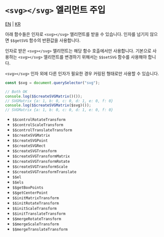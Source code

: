 # `<svg></svg>` 엘리먼트 주입

[EN](./SVG_INJECTION.md) | [KR](./SVG_INJECTION_KR.md)

아래 함수들은 인자로 `<svg></svg>` 엘리먼트를 받을 수 있습니다.
인자를 넘기지 않으면 `$$getSVG` 함수의 반환값을 사용합니다.

인자로 받은 `<svg></svg>` 엘리먼트는 해당 함수 호출에서만 사용합니다.
기본으로 사용하는 `<svg></svg>` 엘리먼트를 변경하기 위해서는 `$$setSVG` 함수를 사용해야 합니다.

`<svg></svg>` 인자 외에 다른 인자가 필요한 경우 커링된 형태로만 사용할 수 있습니다.

```javascript
const $svg = document.querySelector("svg");

// Both OK
console.log($$createSVGMatrix()());
// SVGMatrix {a: 1, b: 0, c: 0, d: 1, e: 0, f: 0}
console.log($$createSVGMatrix($svg)());
// SVGMatrix {a: 1, b: 0, c: 0, d: 1, e: 0, f: 0}
```

- `$$controlRotateTransform`
- `$$controlScaleTransform`
- `$$controlTranslateTransform`
- `$$createSVGMatrix`
- `$$createSVGPoint`
- `$$createSVGRect`
- `$$createSVGTransform`
- `$$createSVGTransformMatrix`
- `$$createSVGTransformRotate`
- `$$createSVGTransformScale`
- `$$createSVGTransformTranslate`
- `$$el`
- `$$els`
- `$$getBoxPoints`
- `$$getCenterPoint`
- `$$initMatrixTransform`
- `$$initRotateTransform`
- `$$initScaleTransform`
- `$$initTranslateTransform`
- `$$mergeRotateTransform`
- `$$mergeScaleTransform`
- `$$mergeTranslateTransform`
